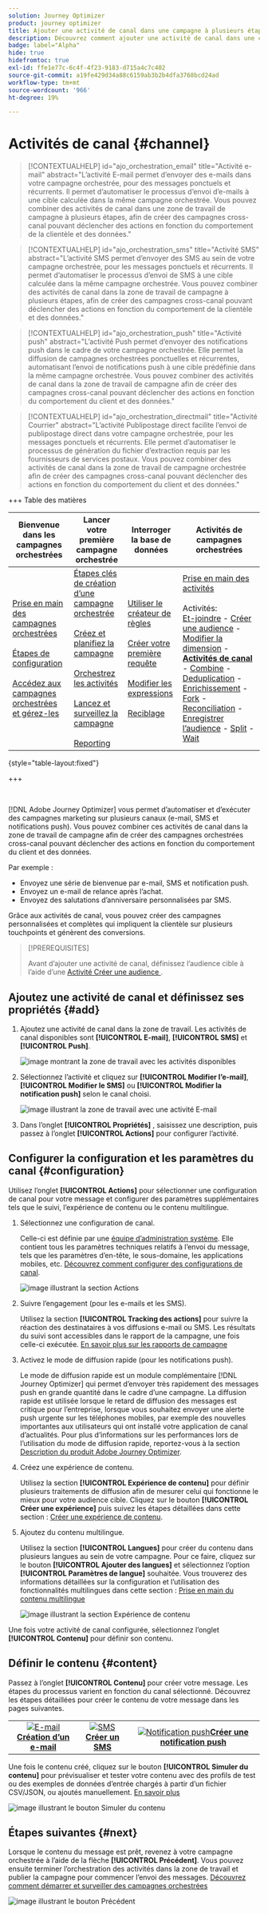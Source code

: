 ```yaml
---
solution: Journey Optimizer
product: journey optimizer
title: Ajouter une activité de canal dans une campagne à plusieurs étapes
description: Découvrez comment ajouter une activité de canal dans une campagne à plusieurs étapes
badge: label="Alpha"
hide: true
hidefromtoc: true
exl-id: ffe1e77c-6c4f-4f23-9183-d715a4c7c402
source-git-commit: a19fe429d34a88c6159ab3b2b4dfa3768bcd24ad
workflow-type: tm+mt
source-wordcount: '966'
ht-degree: 19%

---
```


# Activités de canal {#channel}

>[!CONTEXTUALHELP]
>id="ajo_orchestration_email"
>title="Activité e-mail"
>abstract="L’activité E-mail permet d’envoyer des e-mails dans votre campagne orchestrée, pour des messages ponctuels et récurrents. Il permet d’automatiser le processus d’envoi d’e-mails à une cible calculée dans la même campagne orchestrée. Vous pouvez combiner des activités de canal dans une zone de travail de campagne à plusieurs étapes, afin de créer des campagnes cross-canal pouvant déclencher des actions en fonction du comportement de la clientèle et des données."

>[!CONTEXTUALHELP]
>id="ajo_orchestration_sms"
>title="Activité SMS"
>abstract="L’activité SMS permet d’envoyer des SMS au sein de votre campagne orchestrée, pour les messages ponctuels et récurrents. Il permet d’automatiser le processus d’envoi de SMS à une cible calculée dans la même campagne orchestrée. Vous pouvez combiner des activités de canal dans la zone de travail de campagne à plusieurs étapes, afin de créer des campagnes cross-canal pouvant déclencher des actions en fonction du comportement de la clientèle et des données."

>[!CONTEXTUALHELP]
>id="ajo_orchestration_push"
>title="Activité push"
>abstract="L’activité Push permet d’envoyer des notifications push dans le cadre de votre campagne orchestrée. Elle permet la diffusion de campagnes orchestrées ponctuelles et récurrentes, automatisant l’envoi de notifications push à une cible prédéfinie dans la même campagne orchestrée. Vous pouvez combiner des activités de canal dans la zone de travail de campagne afin de créer des campagnes cross-canal pouvant déclencher des actions en fonction du comportement du client et des données."

<!--
UNUSED IDs in BJ

>[!CONTEXTUALHELP]
>id="ajo_orchestration_push_ios"
>title="Push iOS activity"
>abstract="The Push iOS activity let you send iOS Push notifications as part of your orchestrated campaign. It enables the delivery of both one-time and recurring orchestrated campaigns, automating the sending iOS Push notifications to a predefined target within the same workflow. You can combine channel activities into the campaign canvas to create cross-channel campaigns that can trigger actions based on customer behavior and data."

>[!CONTEXTUALHELP]
>id="ajo_orchestration_push_android"
>title="Push Android activity"
>abstract="The Push Android activity ket you send Android Push notifications as part of your orchestrated campaign. It enables the delivery of both one-time and recurring messages, automating the sending Android Push notifications to a predefined target within the same orchestrated campaign. You can combine channel activities into the orchestrated campaign canvas to create cross-channel campaigns that can trigger actions based on customer behavior and data."

-->

>[!CONTEXTUALHELP]
>id="ajo_orchestration_directmail"
>title="Activité Courrier"
>abstract="L’activité Publipostage direct facilite l’envoi de publipostage direct dans votre campagne orchestrée, pour les messages ponctuels et récurrents. Elle permet d’automatiser le processus de génération du fichier d’extraction requis par les fournisseurs de services postaux. Vous pouvez combiner des activités de canal dans la zone de travail de campagne orchestrée afin de créer des campagnes cross-canal pouvant déclencher des actions en fonction du comportement du client et des données."


+++ Table des matières

| Bienvenue dans les campagnes orchestrées | Lancer votre première campagne orchestrée | Interroger la base de données | Activités de campagnes orchestrées |
|---|---|---|---|
| [Prise en main des campagnes orchestrées](../gs-orchestrated-campaigns.md)<br/><br/>[Étapes de configuration](../configuration-steps.md)<br/><br/>[Accédez aux campagnes orchestrées et gérez-les](../access-manage-orchestrated-campaigns.md) | [Étapes clés de création d’une campagne orchestrée](../gs-campaign-creation.md)<br/><br/>[Créez et planifiez la campagne](../create-orchestrated-campaign.md)<br/><br/>[Orchestrez les activités](../orchestrate-activities.md)<br/><br/>[Lancez et surveillez la campagne](../start-monitor-campaigns.md)<br/><br/>[Reporting](../reporting-campaigns.md) | [Utiliser le créateur de règles](../orchestrated-rule-builder.md)<br/><br/>[Créer votre première requête](../build-query.md)<br/><br/>[Modifier les expressions](../edit-expressions.md)<br/><br/>[Reciblage](../retarget.md) | [Prise en main des activités](about-activities.md)<br/><br/>Activités:<br/>[Et-joindre](and-join.md) - [Créer une audience](build-audience.md) - [Modifier la dimension](change-dimension.md) - <b>[Activités de canal](channels.md)</b> - [Combine](combine.md) - [Deduplication](deduplication.md) - [Enrichissement](enrichment.md) - [Fork](fork.md) - [Reconciliation](reconciliation.md) - [Enregistrer l’audience](save-audience.md) - [Split](split.md) - [Wait](wait.md) |

{style="table-layout:fixed"}

+++


<br/>

[!DNL Adobe Journey Optimizer] vous permet d’automatiser et d’exécuter des campagnes marketing sur plusieurs canaux (e-mail, SMS et notifications push). Vous pouvez combiner ces activités de canal dans la zone de travail de campagne afin de créer des campagnes orchestrées cross-canal pouvant déclencher des actions en fonction du comportement du client et des données.

Par exemple :
* Envoyez une série de bienvenue par e-mail, SMS et notification push.
* Envoyez un e-mail de relance après l’achat.
* Envoyez des salutations d’anniversaire personnalisées par SMS.

Grâce aux activités de canal, vous pouvez créer des campagnes personnalisées et complètes qui impliquent la clientèle sur plusieurs touchpoints et génèrent des conversions.

>[!PREREQUISITES]
>
>Avant d’ajouter une activité de canal, définissez l’audience cible à l’aide d’une [ Activité Créer une audience ](build-audience.md).

## Ajoutez une activité de canal et définissez ses propriétés {#add}

1. Ajoutez une activité de canal dans la zone de travail. Les activités de canal disponibles sont **[!UICONTROL E-mail]**, **[!UICONTROL SMS]** et **[!UICONTROL Push]**.

   ![image montrant la zone de travail avec les activités disponibles](../assets/channel-add.png)

1. Sélectionnez l’activité et cliquez sur **[!UICONTROL Modifier l’e-mail]**, **[!UICONTROL Modifier le SMS]** ou **[!UICONTROL Modifier la notification push]** selon le canal choisi.

   ![image illustrant la zone de travail avec une activité E-mail ](../assets/channel-edit.png)

1. Dans l’onglet **[!UICONTROL Propriétés]** , saisissez une description, puis passez à l’onglet **[!UICONTROL Actions]** pour configurer l’activité.

## Configurer la configuration et les paramètres du canal {#configuration}

Utilisez l’onglet **[!UICONTROL Actions]** pour sélectionner une configuration de canal pour votre message et configurer des paramètres supplémentaires tels que le suivi, l’expérience de contenu ou le contenu multilingue.

1. Sélectionnez une configuration de canal.

   Celle-ci est définie par une [équipe d’administration système](../../start/path/administrator.md). Elle contient tous les paramètres techniques relatifs à l’envoi du message, tels que les paramètres d’en-tête, le sous-domaine, les applications mobiles, etc. [Découvrez comment configurer des configurations de canal](../../configuration/channel-surfaces.md).

   ![image illustrant la section Actions](../assets/channel-actions.png)

1. Suivre l’engagement (pour les e-mails et les SMS).

   Utilisez la section **[!UICONTROL Tracking des actions]** pour suivre la réaction des destinataires à vos diffusions e-mail ou SMS. Les résultats du suivi sont accessibles dans le rapport de la campagne, une fois celle-ci exécutée. [En savoir plus sur les rapports de campagne](../../reports/campaign-global-report-cja.md)

1. Activez le mode de diffusion rapide (pour les notifications push).

   Le mode de diffusion rapide est un module complémentaire [!DNL Journey Optimizer] qui permet d’envoyer très rapidement des messages push en grande quantité dans le cadre d’une campagne. La diffusion rapide est utilisée lorsque le retard de diffusion des messages est critique pour l’entreprise, lorsque vous souhaitez envoyer une alerte push urgente sur les téléphones mobiles, par exemple des nouvelles importantes aux utilisateurs qui ont installé votre application de canal d’actualités. Pour plus d’informations sur les performances lors de l’utilisation du mode de diffusion rapide, reportez-vous à la section [Description du produit Adobe Journey Optimizer](https://helpx.adobe.com/fr/legal/product-descriptions/adobe-journey-optimizer.html).

1. Créez une expérience de contenu.

   Utilisez la section **[!UICONTROL Expérience de contenu]** pour définir plusieurs traitements de diffusion afin de mesurer celui qui fonctionne le mieux pour votre audience cible. Cliquez sur le bouton **[!UICONTROL Créer une expérience]** puis suivez les étapes détaillées dans cette section : [Créer une expérience de contenu](../../content-management/content-experiment.md).

1. Ajoutez du contenu multilingue.

   Utilisez la section **[!UICONTROL Langues]** pour créer du contenu dans plusieurs langues au sein de votre campagne. Pour ce faire, cliquez sur le bouton **[!UICONTROL Ajouter des langues]** et sélectionnez l’option **[!UICONTROL Paramètres de langue]** souhaitée. Vous trouverez des informations détaillées sur la configuration et l’utilisation des fonctionnalités multilingues dans cette section : [Prise en main du contenu multilingue](../../content-management/multilingual-gs.md)

   ![image illustrant la section Expérience de contenu](../assets/channel-experiment.png)

Une fois votre activité de canal configurée, sélectionnez l’onglet **[!UICONTROL Contenu]** pour définir son contenu.

## Définir le contenu {#content}

Passez à l’onglet **[!UICONTROL Contenu]** pour créer votre message. Les étapes du processus varient en fonction du canal sélectionné. Découvrez les étapes détaillées pour créer le contenu de votre message dans les pages suivantes.

<table style="table-layout:fixed"><tr style="border: 0; text-align: center;" >
<td><a href="../../email/create-email.md"><img alt="E-mail" src="../../channels/assets/do-not-localize/email.png"></a><br/><a href="../../email/create-email.md"><strong>Création d’un e-mail</strong></a></td>
<td><a href="../../sms/create-sms.md"><img alt="SMS" src="../../channels/assets/do-not-localize/sms.png"></a><br/><a href="../../sms/create-sms.md"><strong>Créer un SMS</strong></a></td>
<td><a href="../../push/create-push.md"><img alt="Notification push" src="../../channels/assets/do-not-localize/push.png"></a><a href="../../push/create-push.md"><strong>Créer une notification push</strong></a></td>
</tr></table>

Une fois le contenu créé, cliquez sur le bouton **[!UICONTROL Simuler du contenu]** pour prévisualiser et tester votre contenu avec des profils de test ou des exemples de données d’entrée chargés à partir d’un fichier CSV/JSON, ou ajoutés manuellement. [En savoir plus](../../content-management/preview-test.md)

![image illustrant le bouton Simuler du contenu](../assets/channel-simulate.png)

## Étapes suivantes {#next}

Lorsque le contenu du message est prêt, revenez à votre campagne orchestrée à l’aide de la flèche **[!UICONTROL Précédent]**. Vous pouvez ensuite terminer l’orchestration des activités dans la zone de travail et publier la campagne pour commencer l’envoi des messages. [Découvrez comment démarrer et surveiller des campagnes orchestrées](../start-monitor-campaigns.md)

![image illustrant le bouton Précédent](../assets/channel-back.png)

<!--
## Examples {#cross-channel-workflow-sample}

Here is a cross-channel orchestrated campaign example with a segmentation and two deliveries. The orchestrated campaign targets all customers who live in Paris and who are interested in coffee machines. Among this population, an email is sent to the regular customers and an SMS is sent to the VIP clients.

![](../assets/workflow-channel-example.png)

<!--
description, which use case you can perform (common other activities that you can link before of after the activity)

how to add and configure the activity

example of a configured activity within a workflow
The Email delivery activity allows you to configure the sending an email in a workflow. 

-->

<!--You can also create a recurring orchestrated campaign to send a personalized SMS every first day of the month at 8 PM to all customers living in Paris.

![](../assets/workflow-channel-example2.png)-->

<!-- Scheduled emails available?

This can be a single send email and sent just once, or it can be a recurring email.
* Single send emails are standard emails, sent once.
* Recurring emails allow you to send the same email multiple times to different targets over a defined period. You can aggregate the deliveries per period in order to get reports that correspond to your needs.

When linked to a scheduler, you can define recurring emails.
Email recipients are defined upstream of the activity in the same workflow, via an Audience targeting activity.

-->


<!--The message preparation is triggered according to the workflow execution parameters. From the message dashboard, you can select whether to request or not a manual confirmation to send the message (required by default). You can start the workflow manually or place a scheduler activity in the workflow to automate execution.-->
